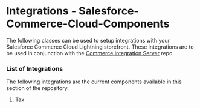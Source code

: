 # Integrations - Salesforce-Commerce-Cloud-Components

The following classes can be used to setup integrations with your Salesforce Commerce Cloud Lightning storefront.
These integrations are to be used in conjunction with the [Commerce Integration Server](https://github.com/commerce-codeitforward/commerce-integration-server) repo. 

### List of Integrations
The following integrations are the current components available in this section of the repository.

1. Tax